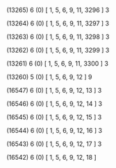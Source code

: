 (13265) 6 (0) [ 1, 5, 6, 9, 11, 3296 ] 3 


(13264) 6 (0) [ 1, 5, 6, 9, 11, 3297 ] 3 


(13263) 6 (0) [ 1, 5, 6, 9, 11, 3298 ] 3 


(13262) 6 (0) [ 1, 5, 6, 9, 11, 3299 ] 3 


(13261) 6 (0) [ 1, 5, 6, 9, 11, 3300 ] 3 


(13260) 5 (0) [ 1, 5, 6, 9, 12 ] 9 


(16547) 6 (0) [ 1, 5, 6, 9, 12, 13 ] 3 


(16546) 6 (0) [ 1, 5, 6, 9, 12, 14 ] 3 


(16545) 6 (0) [ 1, 5, 6, 9, 12, 15 ] 3 


(16544) 6 (0) [ 1, 5, 6, 9, 12, 16 ] 3 


(16543) 6 (0) [ 1, 5, 6, 9, 12, 17 ] 3 


(16542) 6 (0) [ 1, 5, 6, 9, 12, 18 ]  

